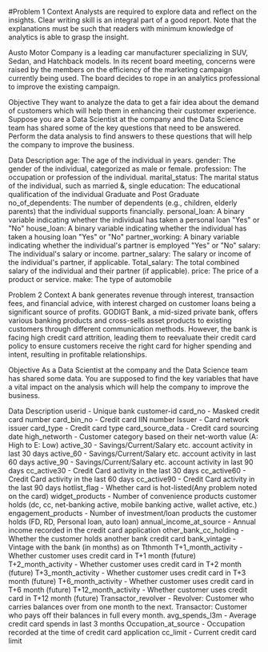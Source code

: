 #Problem 1
Context
Analysts are required to explore data and reflect on the insights. Clear writing skill is an integral part of a good report. Note that the explanations must be such that readers with minimum knowledge of analytics is able to grasp the insight.

Austo Motor Company is a leading car manufacturer specializing in SUV, Sedan, and Hatchback models. In its recent board meeting, concerns were raised by the members on the efficiency of the marketing campaign currently being used. The board decides to rope in an analytics professional to improve the existing campaign.

Objective
They want to analyze the data to get a fair idea about the demand of customers which will help them in enhancing their customer experience. Suppose you are a Data Scientist at the company and the Data Science team has shared some of the key questions that need to be answered. Perform the data analysis to find answers to these questions that will help the company to improve the business.

Data Description
age: The age of the individual in years.
gender: The gender of the individual, categorized as male or female.
profession: The occupation or profession of the individual.
marital_status: The marital status of the individual, such as married &, single
education: The educational qualification of the individual Graduate and Post Graduate
no_of_dependents: The number of dependents (e.g., children, elderly parents) that the individual supports financially.
personal_loan: A binary variable indicating whether the individual has taken a personal loan "Yes" or "No"
house_loan: A binary variable indicating whether the individual has taken a housing loan "Yes" or "No"
partner_working: A binary variable indicating whether the individual's partner is employed "Yes" or "No"
salary: The individual's salary or income.
partner_salary: The salary or income of the individual's partner, if applicable.
Total_salary: The total combined salary of the individual and their partner (if applicable).
price: The price of a product or service.
make: The type of automobile
 

Problem 2
Context
A bank generates revenue through interest, transaction fees, and financial advice, with interest charged on customer loans being a significant source of profits. GODIGT Bank, a mid-sized private bank, offers various banking products and cross-sells asset products to existing customers through different communication methods. However, the bank is facing high credit card attrition, leading them to reevaluate their credit card policy to ensure customers receive the right card for higher spending and intent, resulting in profitable relationships.

Objective
As a Data Scientist at the company and the Data Science team has shared some data. You are supposed to find the key variables that have a vital impact on the analysis which will help the company to improve the business.

Data Description
userid - Unique bank customer-id
card_no - Masked credit card number
card_bin_no - Credit card IIN number
Issuer - Card network issuer
card_type - Credit card type
card_source_data - Credit card sourcing date
high_networth - Customer category based on their net-worth value (A: High to E: Low)
active_30 - Savings/Current/Salary etc. account activity in last 30 days
active_60 - Savings/Current/Salary etc. account activity in last 60 days
active_90 - Savings/Current/Salary etc. account activity in last 90 days
cc_active30 - Credit Card activity in the last 30 days
cc_active60 - Credit Card activity in the last 60 days
cc_active90 - Credit Card activity in the last 90 days
hotlist_flag - Whether card is hot-listed(Any problem noted on the card)
widget_products - Number of convenience products customer holds (dc, cc, net-banking active, mobile banking active, wallet active, etc.)
engagement_products - Number of investment/loan products the customer holds (FD, RD, Personal loan, auto loan)
annual_income_at_source - Annual income recorded in the credit card application
other_bank_cc_holding - Whether the customer holds another bank credit card
bank_vintage - Vintage with the bank (in months) as on Tthmonth
T+1_month_activity - Whether customer uses credit card in T+1 month (future)
T+2_month_activity - Whether customer uses credit card in T+2 month (future)
T+3_month_activity - Whether customer uses credit card in T+3 month (future)
T+6_month_activity - Whether customer uses credit card in T+6 month (future)
T+12_month_activity - Whether customer uses credit card in T+12 month (future)
Transactor_revolver - Revolver: Customer who carries balances over from one month to the next. Transactor: Customer who pays off their balances in full every month.
avg_spends_l3m - Average credit card spends in last 3 months
Occupation_at_source - Occupation recorded at the time of credit card application
cc_limit - Current credit card limit
